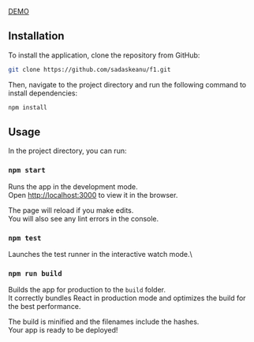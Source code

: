 [DEMO](https://reliable-buttercream-474625.netlify.app/)

## Installation

To install the application, clone the repository from GitHub:

```bash
git clone https://github.com/sadaskeanu/f1.git
```

Then, navigate to the project directory and run the following command to install dependencies:

```bash
npm install
```

## Usage

In the project directory, you can run:

### `npm start`

Runs the app in the development mode.\
Open [http://localhost:3000](http://localhost:3000) to view it in the browser.

The page will reload if you make edits.\
You will also see any lint errors in the console.

### `npm test`

Launches the test runner in the interactive watch mode.\

### `npm run build`

Builds the app for production to the `build` folder.\
It correctly bundles React in production mode and optimizes the build for the best performance.

The build is minified and the filenames include the hashes.\
Your app is ready to be deployed!
